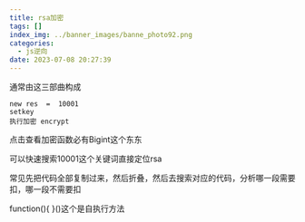 ```yaml
---
title: rsa加密
tags: []
index_img: ../banner_images/banne_photo92.png
categories:
  - js逆向
date: 2023-07-08 20:27:39
---
```


通常由这三部曲构成
```
new res  =  10001
setkey 
执行加密 encrypt
```

点击查看加密函数必有Bigint这个东东

可以快速搜索10001这个关键词直接定位rsa


常见先把代码全部复制过来，然后折叠，然后去搜索对应的代码，分析哪一段需要扣，哪一段不需要扣

function(){
}()这个是自执行方法


